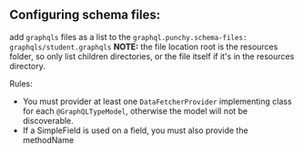 
## Configuring schema files:
add `graphqls` files as a list to the `graphql.punchy.schema-files: graphqls/student.graphqls`
**NOTE:** the file location root is the resources folder, so only list children directories, or the file itself if it's in the resources directory.

Rules:
- You must provider at least one `DataFetcherProvider` implementing class for each `@GraphQLTypeModel`, otherwise the model will not be discoverable.
- If a SimpleField is used on a field, you must also provide the methodName